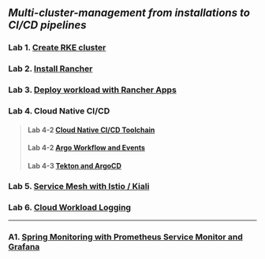 
## *Multi-cluster-management from installations to CI/CD pipelines*

### Lab 1. [Create RKE cluster](./docs/Lab1-create-rke-cluster.md)
### Lab 2. [Install Rancher](./docs/Lab2-install-rancher.md)
### Lab 3. [Deploy workload with Rancher Apps](./docs/Lab3-deploy-workload-with-rancher-apps.md)
### Lab 4. Cloud Native CI/CD
> #### Lab 4-2 [Cloud Native CI/CD Toolchain](./docs/Lab4-1-cloud-native-ci-cd-toolchain.md)
> #### Lab 4-2 [Argo Workflow and Events](./docs/Lab4-2-argo-workflow-events.md)
> #### Lab 4-3 [Tekton and ArgoCD](./docs/Lab4-3-cloud-native-cicd-with-tekton-argocd.md)
### Lab 5. [Service Mesh with Istio / Kiali](./docs/Lab5-service-mesh-with-istio.md)
### Lab 6. [Cloud Workload Logging](./docs/Lab6-cloud-workload-logging.md)
---
### A1. [Spring Monitoring with Prometheus Service Monitor and Grafana](./docs/A1-spring-monitoring-with-prometheus-grafana.md)
